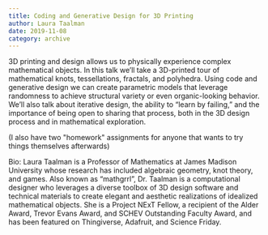```yaml
---
title: Coding and Generative Design for 3D Printing
author: Laura Taalman
date: 2019-11-08
category: archive
---
```


3D printing and design allows us to physically experience complex mathematical objects. In this talk we’ll take a 3D-printed tour of mathematical knots, tessellations, fractals, and polyhedra. Using code and generative design we can create parametric models that leverage randomness to achieve structural variety or even organic-looking behavior. We’ll also talk about iterative design, the ability to “learn by failing,” and the importance of being open to sharing that process, both in the 3D design process and in mathematical exploration.

(I also have two "homework" assignments for anyone that wants to try things themselves afterwards)

Bio: Laura Taalman is a Professor of Mathematics at James Madison University whose research has included algebraic geometry, knot theory, and games. Also known as “mathgrrl”, Dr. Taalman is a computational designer who leverages a diverse toolbox of 3D design software and technical materials to create elegant and aesthetic realizations of idealized mathematical objects. She is a Project NExT Fellow, a recipient of the Alder Award, Trevor Evans Award, and SCHEV Outstanding Faculty Award, and has been featured on Thingiverse, Adafruit, and Science Friday.

